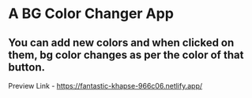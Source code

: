 # A BG Color Changer App
## You can add new colors and when clicked on them, bg color changes as per the color of that button.

Preview Link - https://fantastic-khapse-966c06.netlify.app/
